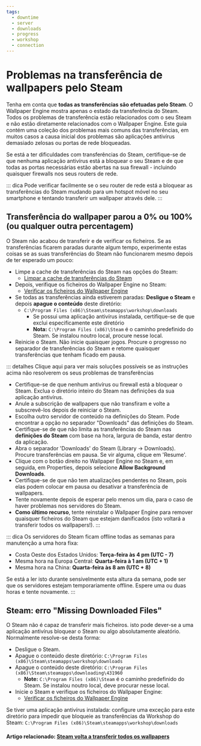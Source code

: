 ```yaml
---
tags:
  - downtime
  - server
  - downloads
  - progress
  - workshop
  - connection
---
```


# Problemas na transferência de wallpapers pelo Steam

Tenha em conta que **todas as transferências são efetuadas pelo Steam**. O Wallpaper Engine mostra apenas o estado da transferência do Steam. Todos os problemas de transferência estão relacionados com o seu Steam e não estão diretamente relacionados com o Wallpaper Engine. Este guia contém uma coleção dos problemas mais comuns das transferências, em muitos casos a causa inicial dos problemas são aplicações antivírus demasiado zelosas ou portas de rede bloqueadas.

Se está a ter dificuldades com transferências do Steam, certifique-se de que nenhuma aplicação antivírus está a bloquear o seu Steam e de que todas as portas necessárias estão abertas na sua firewall - incluindo quaisquer firewalls nos seus routers de rede.

::: dica Pode verificar facilmente se o seu router de rede está a bloquear as transferências do Steam mudando para um hotspot móvel no seu smartphone e tentando transferir um wallpaper através dele. :::

## Transferência do wallpaper parou a 0% ou 100% (ou qualquer outra percentagem)
O Steam não acabou de transferir e de verificar os ficheiros. Se as transferências ficarem paradas durante algum tempo, experimente estas coisas se as suas transferências do Steam não funcionarem mesmo depois de ter esperado um pouco:

* Limpe a cache de transferências do Steam nas opções do Steam:
  * [Limpar a cache de transferências do Steam](https://support.steampowered.com/kb_article.php?ref=3134-TIAL-4638)
* Depois, verifique os ficheiros do Wallpaper Engine no Steam:
  * [Verificar os ficheiros do Wallpaper Engine](https://support.steampowered.com/kb_article.php?ref=2037-QEUH-3335)
* Se todas as transferências ainda estiverem paradas: **Desligue o Steam** e depois **apague o conteúdo** deste diretório:
  * `C:\Program Files (x86)\Steam\steamapps\workshop\downloads`
    * Se possui uma aplicação antivírus instalada, certifique-se de que exclui especificamente este diretório
    * **Nota:** `C:\Program Files (x86)\Steam` é o caminho predefinido do Steam. Se instalou noutro local, procure nesse local.
* Reinicie o Steam. Não inicie quaisquer jogos. Procure o progresso no separador de transferências do Steam e retome quaisquer transferências que tenham ficado em pausa.

::: detalhes Clique aqui para ver mais soluções possíveis se as instruções acima não resolverem os seus problemas de transferências
* Certifique-se de que nenhum antivírus ou firewall está a bloquear o Steam. Exclua o diretório inteiro do Steam nas definições da sua aplicação antivírus.
* Anule a subscrição de wallpapers que não transfiram e volte a subscrevê-los depois de reiniciar o Steam.
* Escolha outro servidor de conteúdo na definições do Steam. Pode encontrar a opção no separador "Downloads" das definições do Steam.
* Certifique-se de que não limita as transferências do Steam nas **definições do Steam** com base na hora, largura de banda, estar dentro da aplicação.
* Abra o separador 'Downloads' do Steam (Library -> Downloads). Procure transferências em pausa. Se vir alguma, clique em 'Resume'.
* Clique com o botão direito no Wallpaper Engine no Steam e, em seguida, em Properties, depois selecione **Allow Background Downloads**.
* Certifique-se de que não tem atualizações pendentes no Steam, pois elas podem colocar em pausa ou desativar a transferência de wallpapers.
* Tente novamente depois de esperar pelo menos um dia, para o caso de haver problemas nos servidores do Steam.
* **Como último recurso**, tente reinstalar o Wallpaper Engine para remover quaisquer ficheiros do Steam que estejam danificados (isto voltará a transferir todos os wallpapers!). :::

::: dica Os servidores do Steam ficam offline todas as semanas para manutenção a uma hora fixa:

* Costa Oeste dos Estados Unidos: **Terça-feira às 4 pm (UTC - 7)**
* Mesma hora na Europa Central: **Quarta-feira à 1 am (UTC + 1)**
* Mesma hora na China: **Quarta-feira às 8 am (UTC + 8)**

Se está a ler isto durante sensivelmente esta altura da semana, pode ser que os servidores estejam temporariamente offline. Espere uma ou duas horas e tente novamente. :::

## Steam: erro "Missing Downloaded Files"

O Steam não é capaz de transferir mais ficheiros. isto pode dever-se a uma aplicação antivírus bloquear o Steam ou algo absolutamente aleatório. Normalmente resolve-se desta forma:

* Desligue o Steam.
* Apague o conteúdo deste diretório: `C:\Program Files (x86)\Steam\steamapps\workshop\downloads`
* Apague o conteúdo deste diretório: `C:\Program Files (x86)\Steam\steamapps\downloading\431960`
  * **Note:** `C:\Program Files (x86)\Steam` é o caminho predefinido do Steam. Se instalou noutro local, deve procurar nesse local.
* Inicie o Steam e verifique os ficheiros do Wallpaper Engine:
  * [Verificar os ficheiros do Wallpaper Engine](https://support.steampowered.com/kb_article.php?ref=2037-QEUH-3335)

Se tiver uma aplicação antivírus instalada: configure uma exceção para este diretório para impedir que bloqueie as transferências da Workshop do Steam: `C:\Program Files (x86)\Steam\steamapps\workshop\downloads`

#### Artigo relacionado: [Steam volta a transferir todos os wallpapers](/steam/redownload)